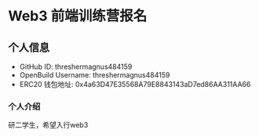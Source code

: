 # Web3 前端训练营报名

## 个人信息

* GitHub ID: threshermagnus484159
* OpenBuild Username: threshermagnus484159
* ERC20 钱包地址: 0x4a63D47E35568A79E8843143aD7ed86AA311AA66

### 个人介绍

研二学生，希望入行web3
